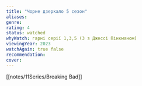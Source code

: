 ```yaml
---
title: "Чорне дзеркало 5 сезон"
aliases: 
genre: 
rating: 4
status: watched
whyWatch: гарні серії 1,3,5 (3 з Джессі Пінкманом)
viewingYear: 2023
watchAgain: true false
recommendation: 
cover: 
---
```

[[notes/11Series/Breaking Bad]]
